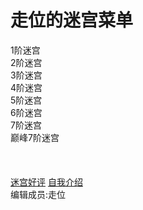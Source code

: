 <!DOCTYPE html>
<html>
    <body>
        <h1>走位的迷宫菜单</h1>
        <a>1阶迷宫</a><br>
        <a>2阶迷宫</a><br>
        <a>3阶迷宫</a><br>
        <a>4阶迷宫</a><br>
        <a>5阶迷宫</a><br>
        <a>6阶迷宫</a><br>
        <a>7阶迷宫</a><br>
        <a>巅峰7阶迷宫</a><br><br><br><br>
        <a href="mazecomments.md">迷宫好评</a>
        <a href="zouwei_intro.md">自我介绍</a>
        <footer>编辑成员:走位
        </footer>
    </body>
